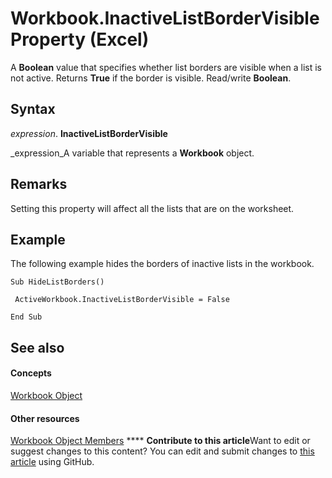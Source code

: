 
# Workbook.InactiveListBorderVisible Property (Excel)

A  **Boolean** value that specifies whether list borders are visible when a list is not active. Returns **True** if the border is visible. Read/write **Boolean**.


## Syntax

 _expression_. **InactiveListBorderVisible**

 _expression_A variable that represents a  **Workbook** object.


## Remarks

Setting this property will affect all the lists that are on the worksheet.


## Example

The following example hides the borders of inactive lists in the workbook.


```
Sub HideListBorders() 
 
 ActiveWorkbook.InactiveListBorderVisible = False 
 
End Sub
```


## See also


#### Concepts


 [Workbook Object](8c00aa60-c974-eed3-0812-3c9625eb0d4c.md)
#### Other resources


 [Workbook Object Members](dce102a3-25de-3ff4-2ce5-bc56e08baca7.md)
****   **Contribute to this article**Want to edit or suggest changes to this content? You can edit and submit changes to  [this article](https://github.com/jhershey00/VBA_Excel_Test/OpenXMLCon/articles/a6259862-9a29-f3a5-498f-633f51ec10e6.md) using GitHub.

